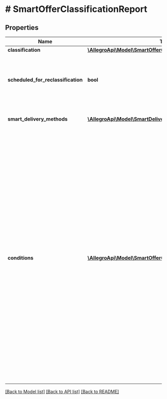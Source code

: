 # # SmartOfferClassificationReport

## Properties

Name | Type | Description | Notes
------------ | ------------- | ------------- | -------------
**classification** | [**\AllegroApi\Model\SmartOfferClassificationReportClassification**](SmartOfferClassificationReportClassification.md) |  | [optional]
**scheduled_for_reclassification** | **bool** | Indicates whether that particular offer is set to be reclassified in the next 24 hours | [optional]
**smart_delivery_methods** | [**\AllegroApi\Model\SmartDeliveryMethod[]**](SmartDeliveryMethod.md) | Delivery methods marked with Smart! label | [optional]
**conditions** | [**\AllegroApi\Model\SmartOfferClassificationReportConditions[]**](SmartOfferClassificationReportConditions.md) | Set of conditions to be met in order for that particular offer to be Smart!. Each condition filters out improperly configured delivery methods or checks some offer attributes. Order of conditions matters. Please keep in mind that this is a **PREVIEW** of an offer classification if being conducted right now - actual classification is triggered only by attribute changes and as of now it cannot be manually done on demand. | [optional]

[[Back to Model list]](../../README.md#models) [[Back to API list]](../../README.md#endpoints) [[Back to README]](../../README.md)
